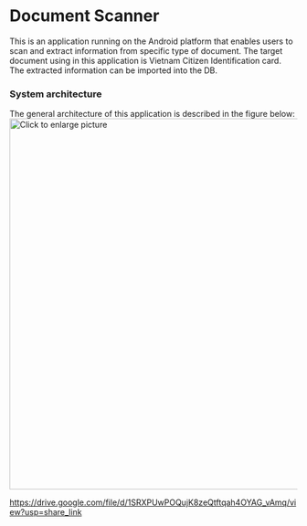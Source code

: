 # Document Scanner

This is an application running on the Android platform that enables users to scan and extract information from specific type of document. The target document using in this application is Vietnam Citizen Identification card. The extracted information can be imported into the DB.

### System architecture

The general architecture of this application is described in the figure below:
<a href="https://drive.google.com/uc?export=view&id=1SRXPUwPOQujK8zeQtftqah4OYAG_vAmq"><img src="https://drive.google.com/uc?export=view&id=1SRXPUwPOQujK8zeQtftqah4OYAG_vAmq" style="width: 650px; max-width: 100%; height: auto" title="Click to enlarge picture" />
  
  https://drive.google.com/file/d/1SRXPUwPOQujK8zeQtftqah4OYAG_vAmq/view?usp=share_link
  
